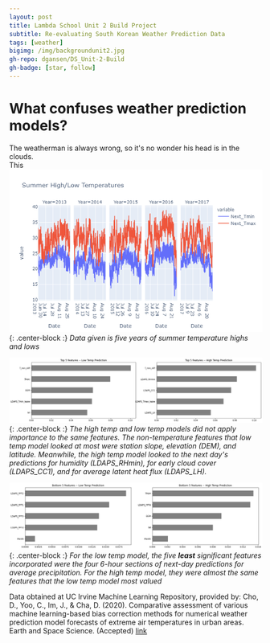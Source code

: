 ```yaml
---
layout: post
title: Lambda School Unit 2 Build Project
subtitle: Re-evaluating South Korean Weather Prediction Data
tags: [weather]
bigimg: /img/backgroundunit2.jpg
gh-repo: dgansen/DS_Unit-2-Build
gh-badge: [star, follow]
---
```


# What confuses weather prediction models?
The weatherman is always wrong, so it's no wonder his head is in the clouds.  
This 
![](/img/sum_temps.png){: .center-block :}
*Data given is five years of summer temperature highs and lows*

![](/img/feature_top.png){: .center-block :}
*The high temp and low temp models did not apply importance to the same features. The non-temperature features that low temp model looked at most were station slope, elevation (DEM), and latitude. Meanwhile, the high temp model looked to the next day's predictions for humidity (LDAPS_RHmin), for early cloud cover (LDAPS_CC1), and for average latent heat flux (LDAPS_LH).*

![](/img/feature_bottom.png){: .center-block :}
*For the low temp model, the five **least** significant features incorporated were the four 6-hour sections of next-day predictions for average precipitation. For the high temp model, they were almost the same features that the low temp model most valued*

Data obtained at UC Irvine Machine Learning Repository, provided by:
Cho, D., Yoo, C., Im, J., & Cha, D. (2020). Comparative assessment of various machine learning-based bias correction methods for numerical weather prediction model forecasts of extreme air temperatures in urban areas. Earth and Space Science. (Accepted)
[link](https://archive.ics.uci.edu/ml/datasets/Bias+correction+of+numerical+prediction+model+temperature+forecast])
